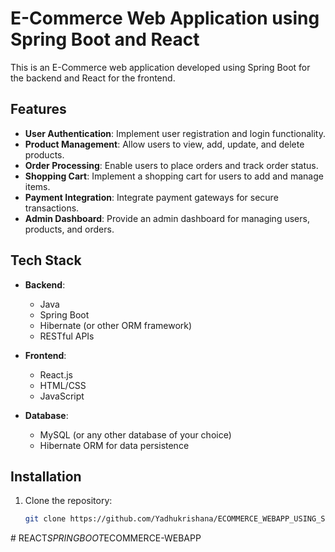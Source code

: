 # E-Commerce Web Application using Spring Boot and React

This is an E-Commerce web application developed using Spring Boot for the backend and React for the frontend.

## Features

- **User Authentication**: Implement user registration and login functionality.
- **Product Management**: Allow users to view, add, update, and delete products.
- **Order Processing**: Enable users to place orders and track order status.
- **Shopping Cart**: Implement a shopping cart for users to add and manage items.
- **Payment Integration**: Integrate payment gateways for secure transactions.
- **Admin Dashboard**: Provide an admin dashboard for managing users, products, and orders.

## Tech Stack

- **Backend**:
  - Java
  - Spring Boot
  - Hibernate (or other ORM framework)
  - RESTful APIs

- **Frontend**:
  - React.js
  - HTML/CSS
  - JavaScript

- **Database**:
  - MySQL (or any other database of your choice)
  - Hibernate ORM for data persistence

## Installation

1. Clone the repository:

   ```bash
   git clone https://github.com/Yadhukrishana/ECOMMERCE_WEBAPP_USING_SPRINGBOOT_REACT.git
#   R E A C T _ S P R I N G B O O T _ E C O M M E R C E - W E B A P P  
 